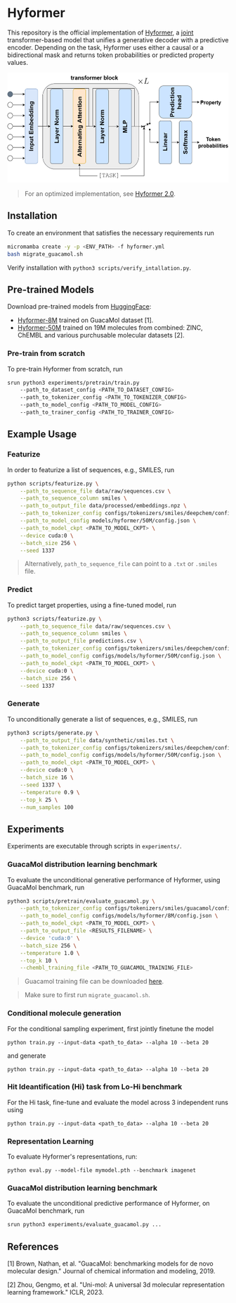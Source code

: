 # Hyformer

This repository is the official implementation of [Hyformer](https://arxiv.org/abs/2504.16559), a [joint](https://www.microsoft.com/en-us/research/wp-content/uploads/2016/02/LasserreBishopMinka06.pdf) transformer-based model that unifies a generative decoder with a predictive encoder. Depending on the task, Hyformer uses either a causal or a bidirectional mask and returns token probabilities or predicted property values.

<img src="hyformer.png" width="520" height="250"/>

> For an optimized implementation, see [Hyformer 2.0](https://github.com/szczurek-lab/hyformer/tree/hyformer-2.0). 


## Installation

To create an environment that satisfies the necessary requirements run
```bash
micromamba create -y -p <ENV_PATH> -f hyformer.yml
bash migrate_guacamol.sh 
```

Verify installation with `python3 scripts/verify_intallation.py`.

## Pre-trained Models

Download pre-trained models from [HuggingFace](https://huggingface.co/SzczurekLab/hyformer):

- [Hyformer-8M](https://huggingface.co/SzczurekLab/hyformer/tree/main/molecules/8M) trained on GuacaMol dataset [1].
- [Hyformer-50M](https://huggingface.co/SzczurekLab/hyformer/tree/main/molecules/50M) trained on 19M molecules from combined: ZINC, ChEMBL and various purchusable molecular datasets [2]. 

### Pre-train from scratch

To pre-train Hyformer from scratch, run

```bash
srun python3 experiments/pretrain/train.py
    --path_to_dataset_config <PATH_TO_DATASET_CONFIG>
    --path_to_tokenizer_config <PATH_TO_TOKENIZER_CONFIG>
    --path_to_model_config <PATH_TO_MODEL_CONFIG>
    --path_to_trainer_config <PATH_TO_TRAINER_CONFIG>
```

## Example Usage

### Featurize

In order to featurize a list of sequences, e.g., SMILES, run

```bash
python scripts/featurize.py \
    --path_to_sequence_file data/raw/sequences.csv \
    --path_to_sequence_column smiles \
    --path_to_output_file data/processed/embeddings.npz \
    --path_to_tokenizer_config configs/tokenizers/smiles/deepchem/config.json \
    --path_to_model_config models/hyformer/50M/config.json \
    --path_to_model_ckpt <PATH_TO_MODEL_CKPT> \
    --device cuda:0 \
    --batch_size 256 \
    --seed 1337
```

> Alternatively, `path_to_sequence_file` can point to a `.txt` or `.smiles` file. 

### Predict

To predict target properties, using a fine-tuned model, run
```bash
python3 scripts/featurize.py \
    --path_to_sequence_file data/raw/sequences.csv \
    --path_to_sequence_column smiles \
    --path_to_output_file predictions.csv \
    --path_to_tokenizer_config configs/tokenizers/smiles/deepchem/config.json \
    --path_to_model_config configs/models/hyformer/50M/config.json \
    --path_to_model_ckpt <PATH_TO_MODEL_CKPT> \
    --device cuda:0 \
    --batch_size 256 \
    --seed 1337
```

### Generate

To unconditionally generate a list of sequences, e.g., SMILES, run
```bash
python3 scripts/generate.py \
    --path_to_output_file data/synthetic/smiles.txt \
    --path_to_tokenizer_config configs/tokenizers/smiles/deepchem/config.json \
    --path_to_model_config configs/models/hyformer/50M/config.json \
    --path_to_model_ckpt <PATH_TO_MODEL_CKPT> \
    --device cuda:0 \
    --batch_size 16 \
    --seed 1337 \
    --temperature 0.9 \
    --top_k 25 \
    --num_samples 100
```

## Experiments

Experiments are executable through scripts in `experiments/`.

### GuacaMol distribution learning benchmark

To evaluate the unconditional generative performance of Hyformer, using GuacaMol benchmark, run 
```bash
python3 scripts/pretrain/evaluate_guacamol.py \
    --path_to_tokenizer_config configs/tokenizers/smiles/guacamol/config.json \
    --path_to_model_config configs/models/hyformer/8M/config.json \
    --path_to_model_ckpt <PATH_TO_MODEL_CKPT> \
    --path_to_output_file <RESULTS_FILENAME> \
    --device 'cuda:0' \
    --batch_size 256 \
    --temperature 1.0 \
    --top_k 10 \
    --chembl_training_file <PATH_TO_GUACAMOL_TRAINING_FILE>
```

> Guacamol training file can be downloaded [here](https://ndownloader.figshare.com/files/13612760).

> Make sure to first run `migrate_guacamol.sh`. 


### Conditional molecule generation

For the conditional sampling experiment, first jointly finetune the model
```train
python train.py --input-data <path_to_data> --alpha 10 --beta 20
```
and generate
```train
python train.py --input-data <path_to_data> --alpha 10 --beta 20
```

### Hit Ideantification (Hi) task from Lo-Hi benchmark

For the Hi task, fine-tune and evaluate the model across 3 independent runs using
```train
python train.py --input-data <path_to_data> --alpha 10 --beta 20
```


### Representation Learning

To evaluate Hyformer's representations, run:

```eval
python eval.py --model-file mymodel.pth --benchmark imagenet
```

### GuacaMol distribution learning benchmark

To evaluate the unconditional predictive performance of Hyformer, on GuacaMol benchmark, run 
```bash
srun python3 experiments/evaluate_guacamol.py ...
```

## References

[1] Brown, Nathan, et al. "GuacaMol: benchmarking models for de novo molecular design." Journal of chemical information and modeling, 2019.

[2] Zhou, Gengmo, et al. "Uni-mol: A universal 3d molecular representation learning framework." ICLR, 2023.